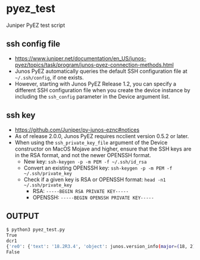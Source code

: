 # pyez_test
Juniper PyEZ test script

## ssh config file
* https://www.juniper.net/documentation/en_US/junos-pyez/topics/task/program/junos-pyez-connection-methods.html
* Junos PyEZ automatically queries the default SSH configuration file at `~/.ssh/config`, if one exists.
* However, starting with Junos PyEZ Release 1.2, you can specify a different SSH configuration file when you create the device instance by including the `ssh_config` parameter in the Device argument list.

## ssh key
* https://github.com/Juniper/py-junos-eznc#notices
* As of release 2.0.0, Junos PyEZ requires ncclient version 0.5.2 or later.
* When using the `ssh_private_key_file` argument of the Device constructor on MacOS Mojave and higher, ensure that the SSH keys are in the RSA format, and not the newer OPENSSH format.
  * New key: `ssh-keygen -p -m PEM -f ~/.ssh/id_rsa`
  * Convert an existing OPENSSH key: `ssh-keygen -p -m PEM -f ~/.ssh/private_key`
  * Check if a given key is RSA or OPENSSH format: `head -n1 ~/.ssh/private_key`
    * RSA: `-----BEGIN RSA PRIVATE KEY-----`
    * OPENSSH: `-----BEGIN OPENSSH PRIVATE KEY-----`

## OUTPUT

```bash
$ python3 pyez_test.py
True
dcr1
{'re0': {'text': '18.2R3.4', 'object': junos.version_info(major=(18, 2), type=R, minor=3, build=4)}}
False
```
